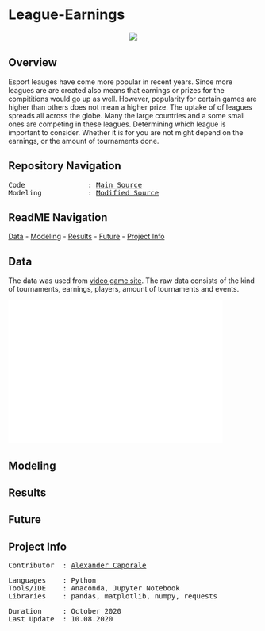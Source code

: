 # League-Earnings


<p align="center">
   <img src= />
<div align="center">
   <figcaption></figcaption>
</div>
</p>

## Overview

Esport leauges have come more popular in recent years. Since more leagues are are created also means that earnings or prizes for the compititions would go up as well.
However, popularity for certain games are higher than others does not mean a higher prize. The uptake of of leagues spreads all across the globe. Many the large countries and a some small ones are competing in these leagues. Determining which league is important to consider. Whether it is for you are not might depend on the earnings, or the amount of tournaments done.

## Repository Navigation
<pre>
Code               : <a href=https://github.com/Al-Cap/League-Earnings/blob/main/code/all_leauges.ipynb>Main Source</a>
Modeling           : <a href=https://github.com/Al-Cap/League-Earnings/tree/main/code/graphing.ipynb>Modified Source</a>
</pre>

## ReadME Navigation

[Data](https://github.com/Al-Cap/League-Earnings#data) - 
[Modeling](https://github.com/Al-Cap/League-Earnings#modeling) - 
[Results](https://github.com/Al-Cap/League-Earnings-Game#results) - 
[Future](https://github.com/Al-Cap/League-Earnings-Game#future) - 
[Project Info](https://github.com/Al-Cap/League-Earnings#project-info)

## Data

The data was used from [video game site](https://www.esportsearnings.com/leagues). The raw data consists of the kind of tournaments, earnings, players, amount of tournaments and events.

![Overall](https://github.com/Al-Cap/League-Earnings/blob/main/code/attribute_histogram_plots.png)

## Modeling







## Results


 
## Future



## Project Info
<pre>
Contributor  : <a href=https://github.com/Al-Cap>Alexander Caporale</a>
</pre>

<pre>
Languages    : Python
Tools/IDE    : Anaconda, Jupyter Notebook
Libraries    : pandas, matplotlib, numpy, requests
</pre>

<pre>
Duration     : October 2020
Last Update  : 10.08.2020
</pre>
